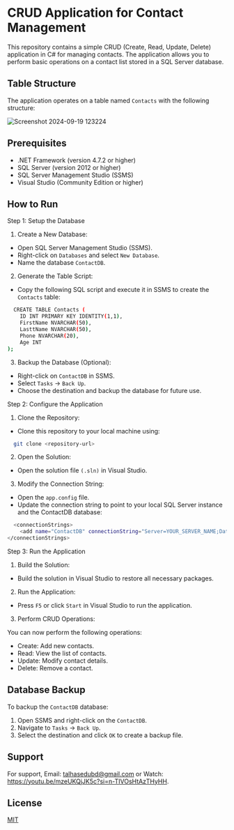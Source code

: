 
# CRUD Application for Contact Management

This repository contains a simple CRUD (Create, Read, Update, Delete) application in C# for managing contacts. The application allows you to perform basic operations on a contact list stored in a SQL Server database.



## Table Structure
The application operates on a table named `Contacts` with the following structure:

![Screenshot 2024-09-19 123224](https://github.com/user-attachments/assets/6a879ff9-b32e-4bcb-b836-6a63b9490cfd)


## Prerequisites

- .NET Framework (version 4.7.2 or higher)
- SQL Server (version 2012 or higher)
- SQL Server Management Studio (SSMS)
- Visual Studio (Community Edition or higher)



## How to Run

Step 1: Setup the Database

1. Create a New Database:

- Open SQL Server Management Studio (SSMS).
- Right-click on `Databases` and select `New Database`.
- Name the database  `ContactDB`.

2. Generate the Table Script:

- Copy the following SQL script and execute it in SSMS to create the `Contacts` table:

```bash
  CREATE TABLE Contacts (
    ID INT PRIMARY KEY IDENTITY(1,1),
    FirstName NVARCHAR(50),
    LasttName NVARCHAR(50),
    Phone NVARCHAR(20),
    Age INT
);
```
3. Backup the Database (Optional):

- Right-click on `ContactDB` in SSMS.
- Select `Tasks` -> `Back Up`.
- Choose the destination and backup the database for future use.

Step 2: Configure the Application
1. Clone the Repository:

- Clone this repository to your local machine using:

```bash
  git clone <repository-url>
```
2. Open the Solution:

- Open the solution file `(.sln)` in Visual Studio.
3. Modify the Connection String:

- Open the `app.config` file.
- Update the connection string to point to your local SQL Server instance and the ContactDB database:

```bash
  <connectionStrings>
    <add name="ContactDB" connectionString="Server=YOUR_SERVER_NAME;Database=ContactDB;Trusted_Connection=True;" providerName="System.Data.SqlClient" />
</connectionStrings>

```

Step 3: Run the Application
1. Build the Solution:

- Build the solution in Visual Studio to restore all necessary packages.
2. Run the Application:

- Press `F5` or click `Start` in Visual Studio to run the application.
3. Perform CRUD Operations:

 You can now perform the following operations:
- Create: Add new contacts.
- Read: View the list of contacts.
- Update: Modify contact details.
- Delete: Remove a contact.
## Database Backup

To backup the `ContactDB` database:

1. Open SSMS and right-click on the `ContactDB`.
2. Navigate to `Tasks` -> `Back Up`.
3. Select the destination and click `OK` to create a backup file.
## Support

For support, Email: talhasedubd@gmail.com or Watch: https://youtu.be/mzeUKQjJK5c?si=n-TIVOsHtAzTHyHH.


## License

[MIT](https://choosealicense.com/licenses/mit/)

